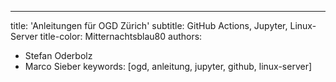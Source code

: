 ---
title:  'Anleitungen für OGD Zürich'
subtitle: GitHub Actions, Jupyter, Linux-Server
title-color: Mitternachtsblau80
authors:
- Stefan Oderbolz
- Marco Sieber
keywords: [ogd, anleitung, jupyter, github, linux-server]
